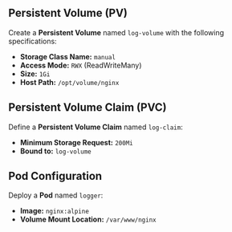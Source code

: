 ## Persistent Volume (PV)
Create a **Persistent Volume** named `log-volume` with the following specifications:
- **Storage Class Name:** `manual`
- **Access Mode:** `RWX` (ReadWriteMany)
- **Size:** `1Gi`
- **Host Path:** `/opt/volume/nginx`

## Persistent Volume Claim (PVC)
Define a **Persistent Volume Claim** named `log-claim`:
- **Minimum Storage Request:** `200Mi`
- **Bound to:** `log-volume`

## Pod Configuration
Deploy a **Pod** named `logger`:
- **Image:** `nginx:alpine`
- **Volume Mount Location:** `/var/www/nginx`